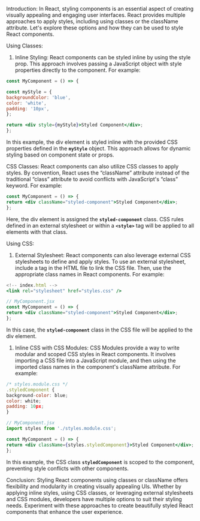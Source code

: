 

Introduction:
In React, styling components is an essential aspect of creating visually appealing and engaging user interfaces. React provides multiple approaches to apply styles, including using classes or the className attribute. Let's explore these options and how they can be used to style React components.

Using Classes:

1. Inline Styling:
React components can be styled inline by using the style prop. This approach involves passing a JavaScript object with style properties directly to the component. For example:

```jsx
const MyComponent = () => {

const myStyle = {
backgroundColor: 'blue',
color: 'white',
padding: '10px',
};

return <div style={myStyle}>Styled Component</div>;
};
```

In this example, the div element is styled inline with the provided CSS properties defined in the **`myStyle`** object. This approach allows for dynamic styling based on component state or props.

CSS Classes:
React components can also utilize CSS classes to apply styles. By convention, React uses the “className” attribute instead of the traditional “class” attribute to avoid conflicts with JavaScript's “class” keyword. For example:

```jsx
const MyComponent = () => {
return <div className="styled-component">Styled Component</div>;
};
```

Here, the div element is assigned the **`styled-component`** class. CSS rules defined in an external stylesheet or within a **`<style>`** tag will be applied to all elements with that class.

Using CSS:

1. External Stylesheet:
React components can also leverage external CSS stylesheets to define and apply styles. To use an external stylesheet, include a <link> tag in the HTML file to link the CSS file. Then, use the appropriate class names in React components. For example:

```jsx
<!-- index.html -->
<link rel="stylesheet" href="styles.css" />
```

```jsx
// MyComponent.jsx
const MyComponent = () => {
return <div className="styled-component">Styled Component</div>;
};
```

In this case, the **`styled-component`** class in the CSS file will be applied to the div element.

1. Inline CSS with CSS Modules:
CSS Modules provide a way to write modular and scoped CSS styles in React components. It involves importing a CSS file into a JavaScript module, and then using the imported class names in the component's className attribute. For example:

```jsx
/* styles.module.css */
.styledComponent {
background-color: blue;
color: white;
padding: 10px;
}
```

```jsx
// MyComponent.jsx
import styles from './styles.module.css';
```

```jsx
const MyComponent = () => {
return <div className={styles.styledComponent}>Styled Component</div>;
};
```

In this example, the CSS class **`styledComponent`** is scoped to the component, preventing style conflicts with other components.

Conclusion:
Styling React components using classes or className offers flexibility and modularity in creating visually appealing UIs. Whether by applying inline styles, using CSS classes, or leveraging external stylesheets and CSS modules, developers have multiple options to suit their styling needs. Experiment with these approaches to create beautifully styled React components that enhance the user experience.